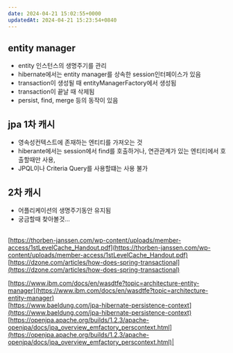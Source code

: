 ```yaml
---
date: 2024-04-21 15:02:55+0000
updatedAt: 2024-04-21 15:23:54+0840
---
```

## entity manager
- entity 인스턴스의 생명주기를 관리
- hibernate에서는 entity manager를 상속한 session인터페이스가 있음
 - transaction이 생성될 때 entityManagerFactory에서 생성됨
 - transaction이 끝날 때 삭제됨
 - persist, find, merge 등의 동작이 있음

## jpa 1차 캐시
- 영속성컨텍스트에 존재하는 엔티티를 가져오는 것
- hiberante에서는 session에서 find를 호출하거나, 연관관계가 있는 엔티티에서 호출할때만 사용,
- JPQL이나 Criteria Query를 사용할떄는 사용 불가

## 2차 캐시
- 어플리케이션의 생명주기동안 유지됨
- 궁금할때 찾아볼것...


<br>[https://thorben-janssen.com/wp-content/uploads/member-access/1stLevelCache_Handout.pdf](https://thorben-janssen.com/wp-content/uploads/member-access/1stLevelCache_Handout.pdf)
[https://dzone.com/articles/how-does-spring-transactional](https://dzone.com/articles/how-does-spring-transactional)  

[https://www.ibm.com/docs/en/wasdtfe?topic=architecture-entity-manager](https://www.ibm.com/docs/en/wasdtfe?topic=architecture-entity-manager)  
[https://www.baeldung.com/jpa-hibernate-persistence-context](https://www.baeldung.com/jpa-hibernate-persistence-context)  
[https://openjpa.apache.org/builds/1.2.3/apache-openjpa/docs/jpa_overview_emfactory_perscontext.html](https://openjpa.apache.org/builds/1.2.3/apache-openjpa/docs/jpa_overview_emfactory_perscontext.html)|